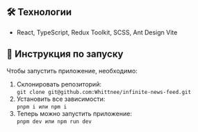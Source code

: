 ## 🛠️ Технологии 

- React, TypeScript, Redux Toolkit, SCSS, Ant Design Vite 

## 🚀 Инструкция по запуску

Чтобы запустить приложение, необходимо:
1. Склонировать репозиторий:  
```git clone git@github.com:Whittnee/infinite-news-feed.git```
2. Установить все зависимости:  
```pnpm i или npm i```
3. Теперь можно запустить приложение:  
```pnpm dev или npm run dev```
